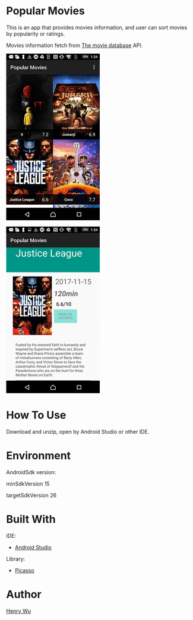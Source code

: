 Popular Movies
============================

This is an app that provides movies information, and user can sort movies by popularity or ratings.

Movies information fetch from [The movie database](https://www.themoviedb.org/) API.

![Preview 1](./img/screenshot_1.png)

![Preview 2](./img/screenshot_2.png)

How To Use
============================

Download and unzip, open by Android Studio or other IDE.

Environment
=============================

AndroidSdk version:

minSdkVersion 15

targetSdkVersion 26

Built With
=============================

IDE:
*	[Android Studio](https://developer.android.com/studio/index.html)

Library:
*	[Picasso](http://square.github.io/picasso/)

Author
=============================

[Henry Wu](https://github.com/henry32144)
